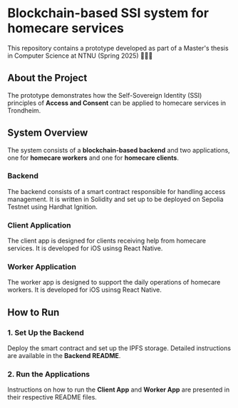 # Blockchain-based SSI system for homecare services
This repository contains a prototype developed as part of a Master's thesis in Computer Science at NTNU (Spring 2025) 👩🏼‍💻

## About the Project
The prototype demonstrates how the Self-Sovereign Identity (SSI) principles of **Access and Consent** can be applied to homecare services in Trondheim.

## System Overview
The system consists of a **blockchain-based backend** and two applications, one for **homecare workers** and one for **homecare clients**. 

### Backend
The backend consists of a smart contract responsible for handling access management. It is written in Solidity and set up to be deployed on Sepolia Testnet using Hardhat Ignition.

### Client Application
The client app is designed for clients receiving help from homecare services. It is developed for iOS usinsg React Native.

### Worker Application
The worker app is designed to support the daily operations of homecare workers. It is developed for iOS usinsg React Native.

## How to Run 
### 1. Set Up the Backend
Deploy the smart contract and set up the IPFS storage. Detailed instructions are available in the **Backend README**.

### 2. Run the Applications
Instructions on how to run the **Client App** and **Worker App** are presented in their respective README files.
